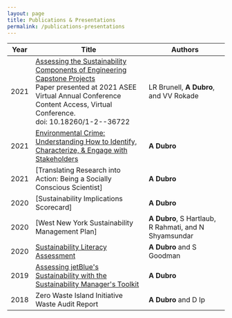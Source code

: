 ```yaml
---
layout: page
title: Publications & Presentations
permalink: /publications-presentations
---
```


| Year | Title | Authors |
|------|---------|-------|
| 2021 | [Assessing the Sustainability Components of Engineering Capstone Projects](https://strategy.asee.org/assessing-the-sustainability-components-of-engineering-capstone-projects)<br/> Paper presented at 2021 ASEE Virtual Annual Conference Content Access, Virtual Conference.<br/>doi: 10.18260/1-2--36722 | LR Brunell, **A Dubro**, and VV Rokade |
| 2021 | [Environmental Crime: Understanding How to Identify, Characterize, & Engage with Stakeholders](https://www.linkedin.com/in/alexdubro/details/featured/1635490901962/single-media-viewer/?profileId=ACoAABKLzZkBC25qA9yl8hJFtQOPzBXfM-UBmBs)| **A Dubro** |
| 2021 | [Translating Research into Action: Being a Socially Conscious Scientist] | **A Dubro** |
| 2020 | [Sustainability Implications Scorecard] | **A Dubro** |
| 2020 | [West New York Sustainability Management Plan] | **A Dubro**, S Hartlaub, R Rahmati, and N Shyamsundar |
| 2020 | [Sustainability Literacy Assessment](https://reports.aashe.org/institutions/stevens-institute-of-technology-nj/report/2020-03-02/AC/curriculum/AC-6/)<br/> | **A Dubro** and S Goodman |
| 2019 | [Assessing jetBlue's Sustainability with the Sustainability Manager's Toolkit](https://www.linkedin.com/in/alexdubro/details/featured/1635490906373/single-media-viewer/?profileId=ACoAABKLzZkBC25qA9yl8hJFtQOPzBXfM-UBmBs) | **A Dubro** |
| 2018 | Zero Waste Island Initiative Waste Audit Report | **A Dubro** and D Ip |
